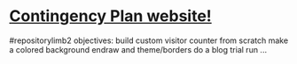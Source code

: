 # <a href="https://endraw.github.io/repositorylimb2//1sthtml1.1/index.html">Contingency Plan website!</a>

#repositorylimb2 objectives: build custom visitor counter from scratch
                             make a colored background endraw and theme/borders
                             do a blog trial run
                             ...
